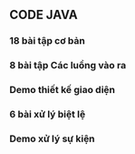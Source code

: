 ## CODE JAVA
### 18 bài tập cơ bản
### 8 bài tập Các luồng vào ra
### Demo thiết kế giao diện
### 6 bài xử lý biệt lệ
### Demo xử lý sự kiện